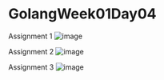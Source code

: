 # GolangWeek01Day04

Assignment 1
![image](https://user-images.githubusercontent.com/97422732/199387686-3cd61ab5-b5f6-4b5e-b862-7572a6d605ef.png)

Assignment 2
![image](https://user-images.githubusercontent.com/97422732/199424241-c376f3a9-c995-4ef8-b5a1-5924c66aa53b.png)

Assignment 3
![image](https://user-images.githubusercontent.com/97422732/199457373-5d7a61e2-512c-47b3-8b07-0d5b25e4b7fa.png)
